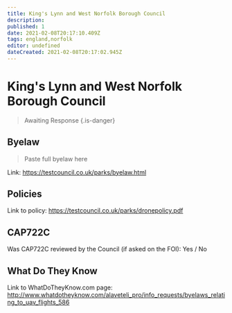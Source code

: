 ```yaml
---
title: King's Lynn and West Norfolk Borough Council
description:
published: 1
date: 2021-02-08T20:17:10.409Z
tags: england,norfolk
editor: undefined
dateCreated: 2021-02-08T20:17:02.945Z
---
```


# King's Lynn and West Norfolk Borough Council
>  Awaiting Response
> {.is-danger}

## Byelaw
> Paste full byelaw here

Link:
https://testcouncil.co.uk/parks/byelaw.html

## Policies
Link to policy:
https://testcouncil.co.uk/parks/dronepolicy.pdf

## CAP722C

Was CAP722C reviewed by the Council (if asked on the FOI): Yes / No

## What Do They Know

Link to WhatDoTheyKnow.com page:
http://www.whatdotheyknow.com/alaveteli_pro/info_requests/byelaws_relating_to_uav_flights_586

